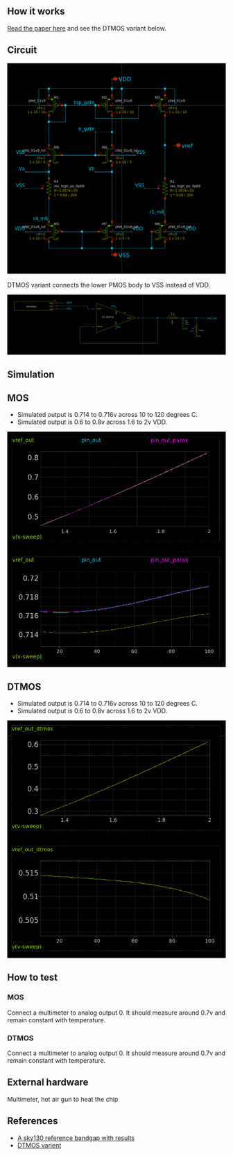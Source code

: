 <!---

This file is used to generate your project datasheet. Please fill in the information below and delete any unused
sections.

You can also include images in this folder and reference them in the markdown. Each image must be less than
512 kb in size, and the combined size of all images must be less than 1 MB.
-->

## How it works

[Read the paper here](http://www.av.it.pt/conftele2009/Papers/16.pdf) and see the DTMOS variant below.

## Circuit

![bandgap circuit](bandgap_circuit.png)

DTMOS variant connects the lower PMOS body to VSS instead of VDD.

![opamp buffer](bandgap_opamp.png)  

## Simulation

## MOS

* Simulated output is 0.714 to 0.716v across 10 to 120 degrees C.
* Simulated output is 0.6 to 0.8v across 1.6 to 2v VDD.

![sim](vdd_and_temp_sweep.png)

## DTMOS

* Simulated output is 0.714 to 0.716v across 10 to 120 degrees C.
* Simulated output is 0.6 to 0.8v across 1.6 to 2v VDD.

![sim](dtmos_vdd_and_temp_sweep.png)

## How to test

### MOS

Connect a multimeter to analog output 0. It should measure around 0.7v and remain constant with temperature.

### DTMOS

Connect a multimeter to analog output 0. It should measure around 0.7v and remain constant with temperature.

## External hardware

Multimeter, hot air gun to heat the chip

## References

* [A sky130 reference bandgap with results](https://github.com/johnkustin/bandgapReferenceCircuit)
* [DTMOS varient](https://www.researchgate.net/publication/4157633_Low-power_bandgap_references_featuring_DTMOSTs)

